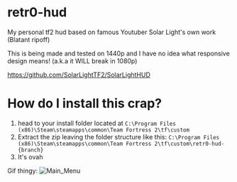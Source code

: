 # retr0-hud
My personal tf2 hud based on famous Youtuber Solar Light's own work (Blatant ripoff)

This is being made and tested on 1440p and I have no idea what responsive design means! (a.k.a it WILL break in 1080p)

https://github.com/SolarLightTF2/SolarLightHUD

# How do I install this crap?
1. head to your install folder located at `C:\Program Files (x86)\Steam\steamapps\common\Team Fortress 2\tf\custom`
2. Extract the zip leaving the folder structure like this: `C:\Program Files (x86)\Steam\steamapps\common\Team Fortress 2\tf\custom\retr0-hud-{branch}`
3. It's ovah

Gif thingy:
![Main_Menu](https://github.com/IRetr-0/retr0-hud/blob/master/media-files/main_menu.gif)
